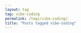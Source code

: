 ```yaml
---
layout: tag
tag: vibe-coding
permalink: /tags/vibe-coding/
title: "Posts tagged vibe-coding"
---
```

